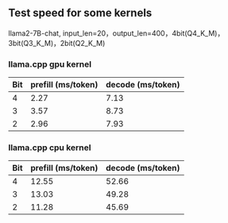 ## Test speed for some kernels

llama2-7B-chat, input_len=20，output_len=400，4bit(Q4_K_M)，3bit(Q3_K_M)，2bit(Q2_K_M)


### llama.cpp gpu kernel

| Bit         | prefill (ms/token) | decode (ms/token) |
|-------------|--------------------|-------------------|
| 4           | 2.27               | 7.13              |
| 3           | 3.57               | 8.73              |
| 2           | 2.96               | 7.93              |

### llama.cpp cpu kernel

| Bit         | prefill (ms/token) | decode (ms/token) |
|-------------|--------------------|-------------------|
| 4           | 12.55              | 52.66             |
| 3           | 13.03              | 49.28             |
| 2           | 11.28              | 45.69             |
